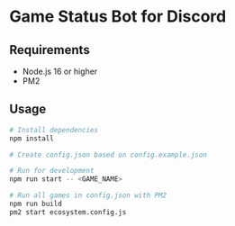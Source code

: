 # Game Status Bot for Discord

## Requirements

- Node.js 16 or higher
- PM2
  
## Usage
```sh
# Install dependencies
npm install

# Create config.json based on config.example.json

# Run for development
npm run start -- <GAME_NAME>

# Run all games in config.json with PM2
npm run build
pm2 start ecosystem.config.js
```